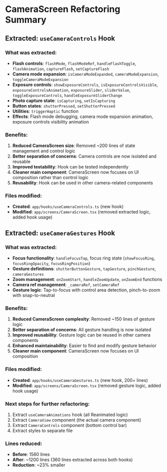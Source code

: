 # CameraScreen Refactoring Summary

## Extracted: `useCameraControls` Hook

### What was extracted:
- **Flash controls**: `flashMode`, `flashModeRef`, `handleFlashToggle`, `flashAnimation`, `captureFlash`, `setCaptureFlash`
- **Camera mode expansion**: `isCameraModeExpanded`, `cameraModeExpansion`, `toggleCameraModeExpansion`
- **Exposure controls**: `showExposureControls`, `isExposureControlsVisible`, `exposureControlsAnimation`, `exposureSlider`, `sliderValue`, `toggleExposureControls`, `handleExposureSliderChange`
- **Photo capture state**: `isCapturing`, `setIsCapturing`
- **Button states**: `shutterPressed`, `setShutterPressed`
- **Utilities**: `triggerHaptic` function
- **Effects**: Flash mode debugging, camera mode expansion animation, exposure controls visibility animation

### Benefits:
1. **Reduced CameraScreen size**: Removed ~200 lines of state management and control logic
2. **Better separation of concerns**: Camera controls are now isolated and reusable
3. **Improved testability**: Hook can be tested independently
4. **Cleaner main component**: CameraScreen now focuses on UI composition rather than control logic
5. **Reusability**: Hook can be used in other camera-related components

### Files modified:
- **Created**: `app/hooks/useCameraControls.ts` (new hook)
- **Modified**: `app/screens/CameraScreen.tsx` (removed extracted logic, added hook usage)

## Extracted: `useCameraGestures` Hook

### What was extracted:
- **Focus functionality**: `handleFocusTap`, focus ring state (`showFocusRing`, `focusRingOpacity`, `focusRingPosition`)
- **Gesture definitions**: `shutterButtonGesture`, `tapGesture`, `pinchGesture`, `cameraGestures`
- **Zoom management**: `onZoomStart`, `handleZoomUpdate`, `onZoomEnd` functions
- **Camera ref management**: `_cameraRef`, `setCameraRef`
- **Gesture logic**: Tap-to-focus with control area detection, pinch-to-zoom with snap-to-neutral

### Benefits:
1. **Reduced CameraScreen complexity**: Removed ~150 lines of gesture logic
2. **Better separation of concerns**: All gesture handling is now isolated
3. **Improved reusability**: Gesture logic can be reused in other camera components
4. **Enhanced maintainability**: Easier to find and modify gesture behavior
5. **Cleaner main component**: CameraScreen now focuses on UI composition

### Files modified:
- **Created**: `app/hooks/useCameraGestures.ts` (new hook, 200+ lines)
- **Modified**: `app/screens/CameraScreen.tsx` (removed gesture logic, added hook usage)

### Next steps for further refactoring:
1. Extract `useCameraAnimations` hook (all Reanimated logic)
2. Extract `CameraView` component (the actual camera component)
3. Extract `CameraControls` component (bottom control bar)
4. Extract styles to separate file

### Lines reduced:
- **Before**: 1560 lines
- **After**: ~1200 lines (360 lines extracted across both hooks)
- **Reduction**: ~23% smaller
